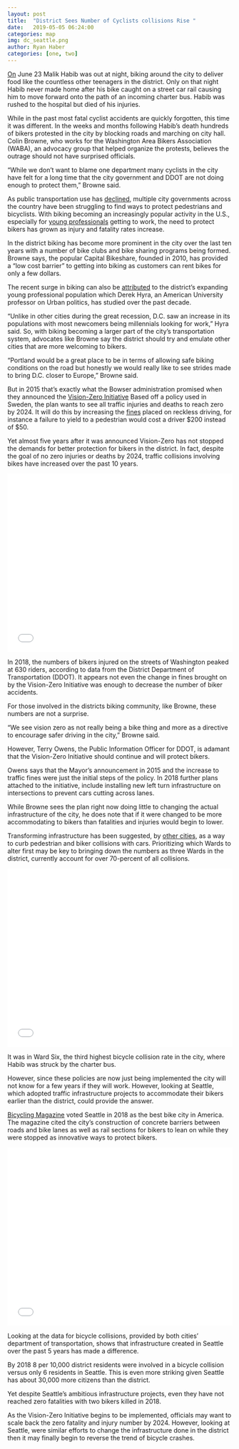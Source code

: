 ```yaml
---
layout: post
title:  "District Sees Number of Cyclists collisions Rise "
date:   2019-05-05 06:24:00
categories: map
img: dc_seattle.png
author: Ryan Haber
categories: [one, two]
---
```


[On](https://wamu.org/story/18/07/19/cyclists-pedestrians-protest-recent-deaths-d-c-streets/) June 23 Malik Habib was out at night, biking around the city to deliver food like the countless other teenagers in the district. Only on that night Habib never made home after his bike caught on a street car rail causing him to move forward onto the path of an incoming charter bus. Habib was rushed to the hospital but died of his injuries.

While in the past most fatal cyclist accidents are quickly forgotten, this time it was different. In the weeks and months following Habib’s death hundreds of bikers protested in the city by blocking roads and marching on city hall.
Colin Browne, who works for the Washington Area Bikers Association (WABA), an advocacy group that helped organize the protests, believes the outrage should not have surprised officials.

“While we don’t want to blame one department many cyclists in the city have felt for a long time that the city government and DDOT are not doing enough to protect them,” Browne said.

As public transportation use has [declined](https://www.cato.org/publications/policy-analysis/charting-public-transits-decline), multiple city governments across the country have been struggling to find ways to protect pedestrians and bicyclists. With biking becoming an increasingly popular activity in the U.S., especially for [young professionals](https://www.bikeleague.org/content/what-can-rise-cycling-tell-us-about-its-future) getting to work, the need to protect bikers has grown as injury and fatality rates increase.

In the district biking has become more prominent in the city over the last ten years with a number of bike clubs and bike sharing programs being formed. Browne says, the popular Capital Bikeshare, founded in 2010, has provided a “low cost barrier” to getting into biking as customers can rent bikes for only a few dollars.

The recent surge in biking can also be [attributed](https://trec.pdx.edu/blog/are-millennials-really-generation-bikes) to the district’s expanding young professional population which Derek Hyra, an American University professor on Urban politics, has studied over the past decade.

“Unlike in other cities during the great recession, D.C. saw an increase in its populations with most newcomers being millennials looking for work,” Hyra said.
So, with biking becoming a larger part of the city’s transportation system, advocates like Browne say the district should try and emulate other cities that are more welcoming to bikers.

“Portland would be a great place to be in terms of allowing safe biking conditions on the road but honestly we would really like to see strides made to bring D.C. closer to Europe,” Browne said.

But in 2015 that’s exactly what the Bowser administration promised when they announced the [Vision-Zero Initiative](https://dcist.com/story/15/12/16/vision-zero-1/) Based off a policy used in Sweden, the plan wants to see all traffic injuries and deaths to reach zero by 2024. It will do this by increasing the [fines](https://www.washingtonpost.com/news/dr-gridlock/wp/2015/12/10/violate-d-c-traffic-laws-its-gonna-cost-you-a-lot/?utm_term=.c1fa9a711e81) placed on reckless driving, for instance a failure to yield to a pedestrian would cost a driver $200 instead of $50.

Yet almost five years after it was announced Vision-Zero has not stopped the demands for better protection for bikers in the district. In fact, despite the goal of no zero injuries or deaths by 2024, traffic collisions involving bikes have increased over the past 10 years.

<iframe title="Number of DC Bicycle Collisions" aria-label="Interactive line chart" id="datawrapper-chart-cNGxq" src="//datawrapper.dwcdn.net/cNGxq/1/" scrolling="no" frameborder="0" style="width: 0; min-width: 100% !important;" height="400"></iframe>
<script type="text/javascript">!function(){"use strict";window.addEventListener("message",function(a){if(void 0!==a.data["datawrapper-height"])for(var e in a.data["datawrapper-height"]){var t=document.getElementById("datawrapper-chart-"+e)||document.querySelector("iframe[src*='"+e+"']");t&&(t.style.height=a.data["datawrapper-height"][e]+"px")}})}();</script>

In 2018, the numbers of bikers injured on the streets of Washington peaked at 630 riders, according to data from the District Department of Transportation (DDOT). It appears not even the change in fines brought on by the Vision-Zero Initiative was enough to decrease the number of biker accidents.

For those involved in the districts biking community, like Browne, these numbers are not a surprise.

“We see vision zero as not really being a bike thing and more as a directive to encourage safer driving in the city,” Browne said.

However, Terry Owens, the Public Information Officer for DDOT, is adamant that the Vision-Zero Initiative should continue and will protect bikers.

Owens says that the Mayor’s announcement in 2015 and the increase to traffic fines were just the initial steps of the policy. In 2018 further plans attached to the initiative, include installing new left turn infrastructure on intersections to prevent cars cutting across lanes.

While Browne sees the plan right now doing little to changing the actual infrastructure of the city, he does note that if it were changed to be more accommodating to bikers than fatalities and injuries would begin to lower.

Transforming infrastructure has been suggested, by [other cities](https://www.smithsonianmag.com/smart-news/fort-collins-santa-monica-and-dc-are-among-top-10-bicycle-friendly-cities-new-report-180969018/), as a way to curb pedestrian and biker collisions with cars. Prioritizing which Wards to alter first may be key to bringing down the numbers as three Wards in the district, currently account for over 70-percent of all collisions.

<iframe title="DC and Seattle Bike Collisions Per 10,000 Residents" aria-label="Interactive line chart" id="datawrapper-chart-q7hIN" src="//datawrapper.dwcdn.net/q7hIN/1/" scrolling="no" frameborder="0" style="width: 0; min-width: 100% !important;" height="400"></iframe>
<script type="text/javascript">!function(){"use strict";window.addEventListener("message",function(a){if(void 0!==a.data["datawrapper-height"])for(var e in a.data["datawrapper-height"]){var t=document.getElementById("datawrapper-chart-"+e)||document.querySelector("iframe[src*='"+e+"']");t&&(t.style.height=a.data["datawrapper-height"][e]+"px")}})}();</script>

It was in Ward Six, the third highest bicycle collision rate in the city, where Habib was struck by the charter bus.

However, since these policies are now just being implemented the city will not know for a few years if they will work. However, looking at Seattle, which adopted traffic infrastructure projects to accommodate their bikers earlier than the district, could provide the answer.

[Bicycling Magazine](https://www.seattletimes.com/seattle-news/transportation/the-best-bike-city-in-america-thats-seattle-apparently/) voted Seattle in 2018 as the best bike city in America. The magazine cited the city’s construction of concrete barriers between roads and bike lanes as well as rail sections for bikers to lean on while they were stopped as innovative ways to protect bikers.

<iframe title="Total Number of Bicycle Collisions in DC and Seattle" aria-label="Interactive line chart" id="datawrapper-chart-Trvk1" src="//datawrapper.dwcdn.net/Trvk1/2/" scrolling="no" frameborder="0" style="width: 0; min-width: 100% !important;" height="400"></iframe>
<script type="text/javascript">!function(){"use strict";window.addEventListener("message",function(a){if(void 0!==a.data["datawrapper-height"])for(var e in a.data["datawrapper-height"]){var t=document.getElementById("datawrapper-chart-"+e)||document.querySelector("iframe[src*='"+e+"']");t&&(t.style.height=a.data["datawrapper-height"][e]+"px")}})}();</script>

Looking at the data for bicycle collisions, provided by both cities’ department of transportation, shows that infrastructure created in Seattle over the past 5 years has made a difference.

By 2018 8 per 10,000 district residents were involved in a bicycle collision versus only 6 residents in Seattle. This is even more striking given Seattle has about 30,000 more citizens than the district.

Yet despite Seattle’s ambitious infrastructure projects, even they have not reached zero fatalities with two bikers killed in 2018.

As the Vision-Zero Initiative begins to be implemented, officials may want to scale back the zero fatality and injury number by 2024. However, looking at Seattle, were similar efforts to change the infrastructure done in the district then it may finally begin to reverse the trend of bicycle crashes.
